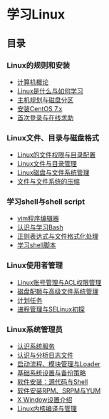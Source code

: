 # 学习Linux

## 目录

### Linux的规则和安装

- [计算机概论]()
- [Linux是什么与如何学习]()
- [主机规划与磁盘分区]()
- [安装CentOS 7.x]()
- [首次登录与在线求助]()

### Linux文件、目录与磁盘格式

- [Linux的文件权限与目录配置]()
- [Linux文件与目录管理]()
- [Linux磁盘与文件系统管理]()
- [文件与文件系统的压缩]()

### 学习shell与shell script

- [vim程序编辑器]()
- [认识与学习Bash]()
- [正则表达式与文件格式化处理]()
- [学习shell脚本]()

### Linux使用者管理

- [Linux账号管理与ACL权限管理]()
- [磁盘配额与高级文件系统管理]()
- [计划任务]()
- [进程管理与SELinux初探]()

### Linux系统管理员

- [认识系统服务]()
- [认识与分析日志文件]()
- [启动流程、模块管理与Loader]()
- [基础系统设置与备份策略]()
- [软件安装：源代码与Shell]()
- [软件安装RPM、SRPM与YUM]()
- [X Window设置介绍]()
- [Linux内核编译与管理]()
